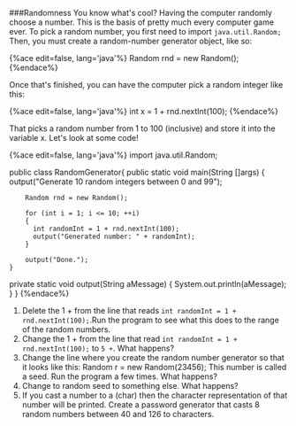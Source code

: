 <!--djw: done-->
###Randomness
You know what's cool? Having the computer randomly choose a number. This is the basis of pretty much every computer game ever.
To pick a random number, you first need to import ```java.util.Random;```
Then, you must create a random-number generator object, like so:

{%ace edit=false, lang='java'%}
Random rnd = new Random();
{%endace%}

Once that's finished, you can have the computer pick a random integer like this:

{%ace edit=false, lang='java'%}
int x = 1 + rnd.nextInt(100);
{%endace%}

That picks a random number from 1 to 100 (inclusive) and store it into the variable x. Let's look at some code!

{%ace edit=false, lang='java'%}
import java.util.Random;

public class RandomGenerator{
    public static void main(String []args)
    {
        output("Generate 10 random integers between 0 and 99");

        Random rnd = new Random();
        
        for (int i = 1; i <= 10; ++i)
        {
          int randomInt = 1 + rnd.nextInt(100);
          output("Generated number: " + randomInt);
        }
    
        output("Done.");
    }
  
  private static void output(String aMessage)
  {
    System.out.println(aMessage);
  }
}
{%endace%}

1. Delete the 1 + from the line that reads ```int randomInt = 1 + rnd.nextInt(100);```.Run the program to see what this does to the range of the random numbers.
2. Change the 1 + from the line that read ```int randomInt = 1 + rnd.nextInt(100);``` to ```5 +```. What happens?
3. Change the line where you create the random number generator so that it looks like this: Random r = new Random(23456); This number is called a seed. Run the program a few times. What happens?
4. Change to random seed to something else. What happens?
5. If you cast a number to a (char) then the character representation of that number will be printed. Create a password generator that casts 8 random numbers between 40 and 126 to characters. 
